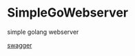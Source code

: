 # SimpleGoWebserver
simple golang webserver

[swagger](https://validator.swagger.io/?url=https://raw.githubusercontent.com/F0rzend/SimpleGoWebserver/master/docs/swagger.yaml)